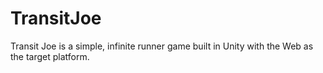 # TransitJoe


Transit Joe is a simple, infinite runner game built in Unity with the Web as the target platform. 
